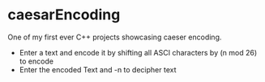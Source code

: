 # caesarEncoding

One of my first ever C++ projects showcasing caeser encoding.

- Enter a text and encode it by shifting all ASCI characters by (n mod 26) to encode
- Enter the encoded Text and -n to decipher text
